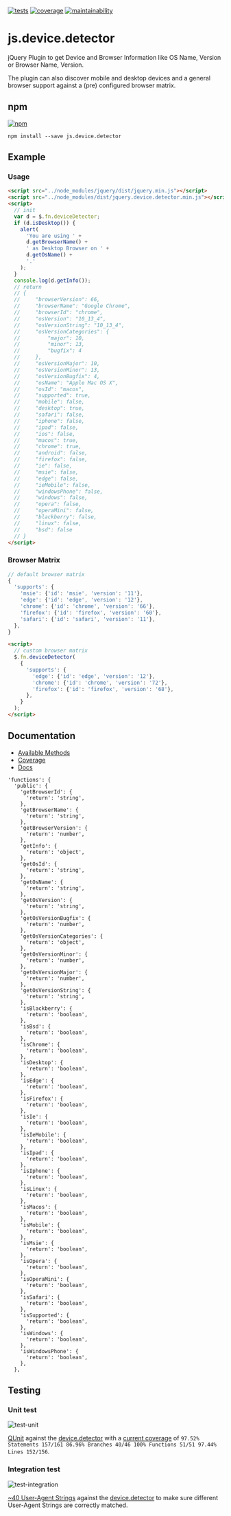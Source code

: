 [![tests][tests]][tests-url]
[![coverage][coverage]][coverage-url]
[![maintainability][maintainability]][maintainability-url]

# js.device.detector
jQuery Plugin to get Device and Browser Information like OS Name, Version or Browser Name, Version.

The plugin can also discover mobile and desktop devices and a general browser support against a (pre) configured browser matrix.

## npm
[![npm][npm]][npm-url]
```
npm install --save js.device.detector
```

## Example

### Usage

```html
<script src="../node_modules/jquery/dist/jquery.min.js"></script>
<script src="../node_modules/dist/jquery.device.detector.min.js"></script>
<script>
  // init
  var d = $.fn.deviceDetector;
  if (d.isDesktop()) {
    alert(
      'You are using ' +
      d.getBrowserName() +
      ' as Desktop Browser on ' +
      d.getOsName() +
      '.'
    );
  }
  console.log(d.getInfo());
  // return
  // {
  //     "browserVersion": 66,
  //     "browserName": "Google Chrome",
  //     "browserId": "chrome",
  //     "osVersion": "10_13_4",
  //     "osVersionString": "10_13_4",
  //     "osVersionCategories": {
  //         "major": 10,
  //         "minor": 13,
  //         "bugfix": 4
  //     },
  //     "osVersionMajor": 10,
  //     "osVersionMinor": 13,
  //     "osVersionBugfix": 4,
  //     "osName": "Apple Mac OS X",
  //     "osId": "macos",
  //     "supported": true,
  //     "mobile": false,
  //     "desktop": true,
  //     "safari": false,
  //     "iphone": false,
  //     "ipad": false,
  //     "ios": false,
  //     "macos": true,
  //     "chrome": true,
  //     "android": false,
  //     "firefox": false,
  //     "ie": false,
  //     "msie": false,
  //     "edge": false,
  //     "ieMobile": false,
  //     "windowsPhone": false,
  //     "windows": false,
  //     "opera": false,
  //     "operaMini": false,
  //     "blackberry": false,
  //     "linux": false,
  //     "bsd": false
  // }
</script>
```

### Browser Matrix
```js
// default browser matrix
{
  'supports': {
    'msie': {'id': 'msie', 'version': '11'},
    'edge': {'id': 'edge', 'version': '12'},
    'chrome': {'id': 'chrome', 'version': '66'},
    'firefox': {'id': 'firefox', 'version': '60'},
    'safari': {'id': 'safari', 'version': '11'},
  },
}
```

```html
<script>
  // custom browser matrix
  $.fn.deviceDetector(
    {
      'supports': {
        'edge': {'id': 'edge', 'version': '12'},
        'chrome': {'id': 'chrome', 'version': '72'},
        'firefox': {'id': 'firefox', 'version': '68'},
      },
    }
  );
</script>
```

## Documentation

* [Available  Methods](https://exiguus.github.io/js.device.detector/external-_jQuery.fn.deviceDetector_.html)
* [Coverage](https://exiguus.github.io/js.device.detector/coverage/js/index.html)
* [Docs](https://exiguus.github.io/js.device.detector/)

```
'functions': {
  'public': {
    'getBrowserId': {
      'return': 'string',
    },
    'getBrowserName': {
      'return': 'string',
    },
    'getBrowserVersion': {
      'return': 'number',
    },
    'getInfo': {
      'return': 'object',
    },
    'getOsId': {
      'return': 'string',
    },
    'getOsName': {
      'return': 'string',
    },
    'getOsVersion': {
      'return': 'string',
    },
    'getOsVersionBugfix': {
      'return': 'number',
    },
    'getOsVersionCategories': {
      'return': 'object',
    },
    'getOsVersionMinor': {
      'return': 'number',
    },
    'getOsVersionMajor': {
      'return': 'number',
    },
    'getOsVersionString': {
      'return': 'string',
    },
    'isBlackberry': {
      'return': 'boolean',
    },
    'isBsd': {
      'return': 'boolean',
    },
    'isChrome': {
      'return': 'boolean',
    },
    'isDesktop': {
      'return': 'boolean',
    },
    'isEdge': {
      'return': 'boolean',
    },
    'isFirefox': {
      'return': 'boolean',
    },
    'isIe': {
      'return': 'boolean',
    },
    'isIeMobile': {
      'return': 'boolean',
    },
    'isIpad': {
      'return': 'boolean',
    },
    'isIphone': {
      'return': 'boolean',
    },
    'isLinux': {
      'return': 'boolean',
    },
    'isMacos': {
      'return': 'boolean',
    },
    'isMobile': {
      'return': 'boolean',
    },
    'isMsie': {
      'return': 'boolean',
    },
    'isOpera': {
      'return': 'boolean',
    },
    'isOperaMini': {
      'return': 'boolean',
    },
    'isSafari': {
      'return': 'boolean',
    },
    'isSupported': {
      'return': 'boolean',
    },
    'isWindows': {
      'return': 'boolean',
    },
    'isWindowsPhone': {
      'return': 'boolean',
    },
  },
```

## Testing

### Unit test
![test-unit][test-unit]

[QUnit](https://github.com/exiguus/js.device.detector/blob/master/src/js/jquery.device.detector.test.js) against the [device.detector](https://github.com/exiguus/js.device.detector/tree/master/dist) with a [current coverage](https://exiguus.github.io/js.device.detector/coverage/) of `97.52% Statements 157/161 86.96% Branches 40/46 100% Functions 51/51 97.44% Lines 152/156`.

### Integration test
![test-integration][test-integration]

[~40 User-Agent Strings](https://github.com/exiguus/js.device.detector/blob/master/tests/casper/browser.config.js) against the [device.detector](https://github.com/exiguus/js.device.detector/tree/master/dist) to make sure different User-Agent Strings are correctly matched.



[tests]: https://img.shields.io/travis/exiguus/js.device.detector/master.svg
[tests-url]: https://travis-ci.org/exiguus/js.device.detector

[maintainability]:
  https://api.codeclimate.com/v1/badges/6eaaa84b942cab654bf7/maintainability
[maintainability-url]:
https://codeclimate.com/github/exiguus/js.device.detector/maintainability

[coverage]:
https://api.codeclimate.com/v1/badges/6eaaa84b942cab654bf7/test_coverage
[coverage-url]:
https://codeclimate.com/github/exiguus/js.device.detector/test_coverage

[npm]: https://img.shields.io/npm/v/js.device.detector.svg
[npm-url]: https://npmjs.com/package/js.device.detector

[licenses-url]: https://img.shields.io/npm/l/js.device.detector.svg
[licenses]: https://github.com/exiguus/js.device.detector

[test-integration]: https://exiguus.github.io/js.device.detector/static/device.detector.test.casperjs.gif

[test-unit]: https://exiguus.github.io/js.device.detector/static/device.detector.test.qunit.png
